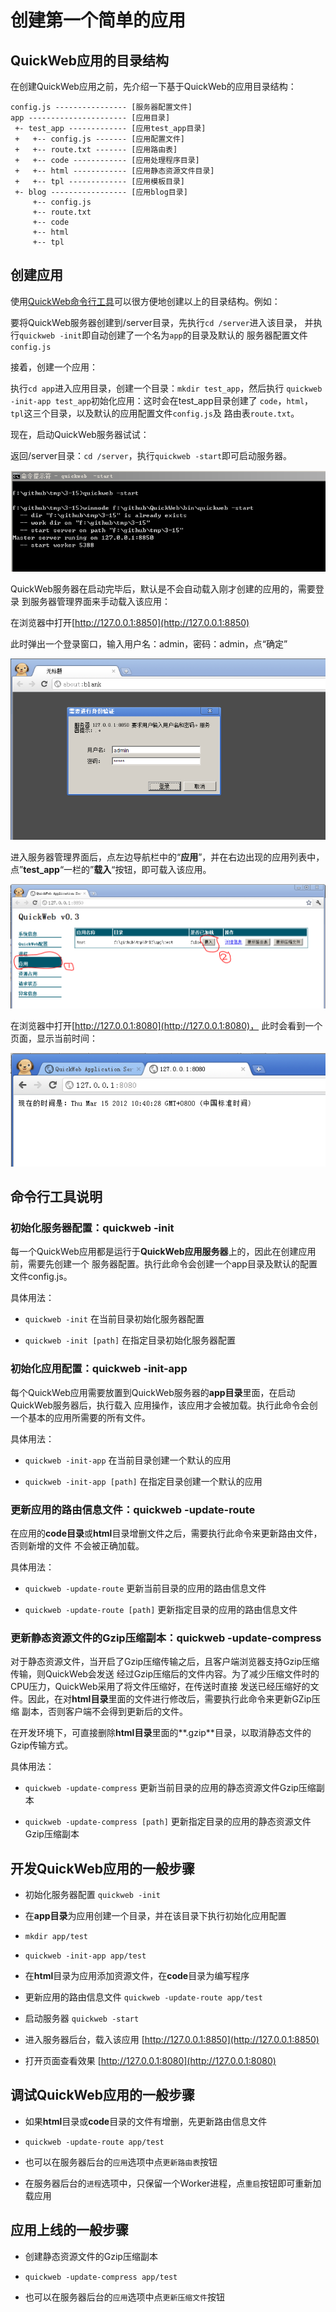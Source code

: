 创建第一个简单的应用
====================


## QuickWeb应用的目录结构

在创建QuickWeb应用之前，先介绍一下基于QuickWeb的应用目录结构：

    config.js ---------------- [服务器配置文件]
    app ---------------------- [应用目录]
     +- test_app ------------- [应用test_app目录]
     +   +-- config.js ------- [应用配置文件]
     +   +-- route.txt ------- [应用路由表]
     +   +-- code ------------ [应用处理程序目录]
     +   +-- html ------------ [应用静态资源文件目录]
     +   +-- tpl ------------- [应用模板目录]
     +- blog ----------------- [应用blog目录]
         +-- config.js
         +-- route.txt
         +-- code
         +-- html
         +-- tpl
         
         
## 创建应用
         
使用[QuickWeb命令行工具](command.html)可以很方便地创建以上的目录结构。例如：

要将QuickWeb服务器创建到/server目录，先执行`cd /server`进入该目录，
并执行`quickweb -init`即自动创建了一个名为`app`的目录及默认的
服务器配置文件`config.js`

接着，创建一个应用：

执行`cd app`进入应用目录，创建一个目录：`mkdir test_app`，然后执行
`quickweb -init-app test_app`初始化应用：这时会在test_app目录创建了
`code`，`html`，`tpl`这三个目录，以及默认的应用配置文件`config.js`及
路由表`route.txt`。

现在，启动QuickWeb服务器试试：

返回/server目录：`cd /server`，执行`quickweb -start`即可启动服务器。

![命令行](images/1.png)

QuickWeb服务器在启动完毕后，默认是不会自动载入刚才创建的应用的，需要登录
到服务器管理界面来手动载入该应用：

在浏览器中打开[http://127.0.0.1:8850](http://127.0.0.1:8850)

此时弹出一个登录窗口，输入用户名：admin，密码：admin，点“确定”

![登录窗口](images/2.png)

进入服务器管理界面后，点左边导航栏中的“**应用**”，并在右边出现的应用列表中，
点”**test_app**“一栏的”**载入**“按钮，即可载入该应用。

![载入应用](images/3.png)

在浏览器中打开[http://127.0.0.1:8080](http://127.0.0.1:8080)，
此时会看到一个页面，显示当前时间：

![演示页面](images/4.png)


## 命令行工具说明

### 初始化服务器配置：quickweb -init

  每一个QuickWeb应用都是运行于**QuickWeb应用服务器**上的，因此在创建应用前，需要先创建一个
服务器配置。执行此命令会创建一个app目录及默认的配置文件config.js。

具体用法：

  *  `quickweb -init` 在当前目录初始化服务器配置
  
  *  `quickweb -init [path]` 在指定目录初始化服务器配置
  
### 初始化应用配置：quickweb -init-app

  每个QuickWeb应用需要放置到QuickWeb服务器的**app目录**里面，在启动QuickWeb服务器后，执行载入
应用操作，该应用才会被加载。执行此命令会创一个基本的应用所需要的所有文件。

具体用法：

  *  `quickweb -init-app` 在当前目录创建一个默认的应用
  
  *  `quickweb -init-app [path]` 在指定目录创建一个默认的应用
  
### 更新应用的路由信息文件：quickweb -update-route

  在应用的**code目录**或**html**目录增删文件之后，需要执行此命令来更新路由文件，否则新增的文件
不会被正确加载。

具体用法：

  *  `quickweb -update-route` 更新当前目录的应用的路由信息文件
  
  *  `quickweb -update-route [path]` 更新指定目录的应用的路由信息文件
  
### 更新静态资源文件的Gzip压缩副本：quickweb -update-compress

  对于静态资源文件，当开启了Gzip压缩传输之后，且客户端浏览器支持Gzip压缩传输，则QuickWeb会发送
经过Gzip压缩后的文件内容。为了减少压缩文件时的CPU压力，QuickWeb采用了将文件压缩好，在传送时直接
发送已经压缩好的文件。因此，在对**html目录**里面的文件进行修改后，需要执行此命令来更新GZip压缩
副本，否则客户端不会得到更新后的文件。

  在开发环境下，可直接删除**html目录**里面的**.gzip**目录，以取消静态文件的Gzip传输方式。

具体用法：

  *  `quickweb -update-compress` 更新当前目录的应用的静态资源文件Gzip压缩副本
  
  *  `quickweb -update-compress [path]` 更新指定目录的应用的静态资源文件Gzip压缩副本
  
  
## 开发QuickWeb应用的一般步骤

*  初始化服务器配置 `quickweb -init`

*  在**app目录**为应用创建一个目录，并在该目录下执行初始化应用配置
  
  *  `mkdir app/test`
  
  *  `quickweb -init-app app/test`
  
*  在**html**目录为应用添加资源文件，在**code**目录为编写程序

*  更新应用的路由信息文件 `quickweb -update-route app/test`

*  启动服务器 `quickweb -start`

*  进入服务器后台，载入该应用 [http://127.0.0.1:8850](http://127.0.0.1:8850)

*  打开页面查看效果 [http://127.0.0.1:8080](http://127.0.0.1:8080)


## 调试QuickWeb应用的一般步骤

*  如果**html**目录或**code**目录的文件有增删，先更新路由信息文件

  *  `quickweb -update-route app/test`
  
  *  也可以在服务器后台的`应用`选项中点`更新路由表`按钮
  
*  在服务器后台的`进程`选项中，只保留一个Worker进程，点`重启`按钮即可重新加载应用


## 应用上线的一般步骤

*  创建静态资源文件的Gzip压缩副本

  *  `quickweb -update-compress app/test`
  
  * 也可以在服务器后台的`应用`选项中点`更新压缩文件`按钮
  
